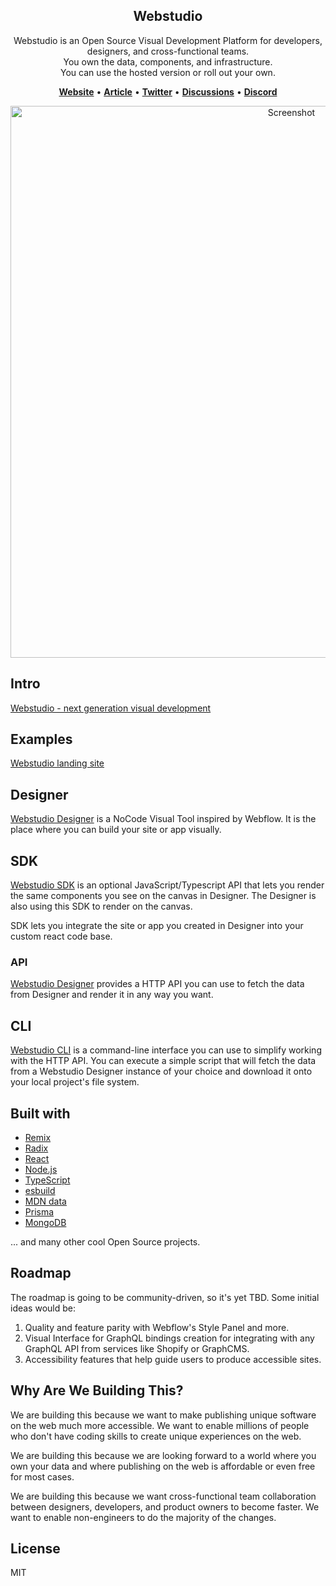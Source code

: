 <section align="center">
   <h1>Webstudio</h1>

   Webstudio is an Open Source Visual Development Platform for developers, designers, and cross-functional teams.<br />
   You own the data, components, and infrastructure.<br /> 
   You can use the hosted version or roll out your own.

   [__Website__](https://webstudio.is) • [__Article__](https://dev.to/oleg008/webstudio-next-generation-visual-development-4d0d) • [__Twitter__](https://twitter.com/webstudiois) • [__Discussions__](https://github.com/webstudio-is/webstudio/discussions) • [__Discord__](https://discord.gg/Tfdr3u8x)
   
   <img width="883" alt="Screenshot" src="https://user-images.githubusercontent.com/52824/159119092-0f2f22d9-846d-4f89-95fd-41b7f18f3aee.png">

</section>


## Intro

[Webstudio - next generation visual development](https://dev.to/oleg008/webstudio-next-generation-visual-development-4d0d)

## Examples

[Webstudio landing site](https://github.com/webstudio-is/webstudio-landing)

## Designer

   [Webstudio Designer](https://github.com/webstudio-is/webstudio-designer) is a NoCode Visual Tool inspired by Webflow. It is the place where you can build your site or app visually.

## SDK

   [Webstudio SDK](https://github.com/webstudio-is/webstudio-sdk) is an optional JavaScript/Typescript API that lets you render the same components you see on the canvas in Designer. The Designer is also using this SDK to render on the canvas.

   SDK lets you integrate the site or app you created in Designer into your custom react code base.

### API

   [Webstudio Designer](https://github.com/webstudio-is/webstudio-designer) provides a HTTP API you can use to fetch the data from Designer and render it in any way you want.

## CLI

   [Webstudio CLI](https://github.com/webstudio-is/webstudio-cli) is a command-line interface you can use to simplify working with the HTTP API. You can execute a simple script that will fetch the data from a Webstudio Designer instance of your choice and download it onto your local project's file system.

## Built with

- [Remix](https://remix.run/)
- [Radix](https://www.radix-ui.com/)
- [React](https://reactjs.org/)
- [Node.js](https://nodejs.org/)
- [TypeScript](https://www.typescriptlang.org/)
- [esbuild](https://esbuild.github.io/)
- [MDN data](https://github.com/mdn/data)
- [Prisma](https://www.prisma.io/)
- [MongoDB](https://www.mongodb.com/)

... and many other cool Open Source projects.

## Roadmap

The roadmap is going to be community-driven, so it's yet TBD. Some initial ideas would be:

1. Quality and feature parity with Webflow's Style Panel and more.
2. Visual Interface for GraphQL bindings creation for integrating with any GraphQL API from services like Shopify or GraphCMS.
3. Accessibility features that help guide users to produce accessible sites.

## Why Are We Building This?

We are building this because we want to make publishing unique software on the web much more accessible. We want to enable millions of people who don't have coding skills to create unique experiences on the web.

We are building this because we are looking forward to a world where you own your data and where publishing on the web is affordable or even free for most cases.

We are building this because we want cross-functional team collaboration between designers, developers, and product owners to become faster. We want to enable non-engineers to do the majority of the changes.

## License

MIT
